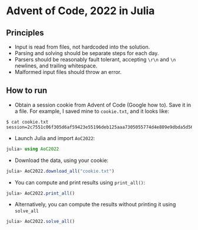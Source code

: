 # Advent of Code, 2022 in Julia

## Principles
* Input is read from files, not hardcoded into the solution.
* Parsing and solving should be separate steps for each day.
* Parsers should be reasonably fault tolerant, accepting `\r\n` and `\n` newlines,
  and trailing whitespace.
* Malformed input files should throw an error.

## How to run
* Obtain a session cookie from Advent of Code (Google how to). Save it in a file.
  For example, I saved mine to `cookie.txt`, and it looks like:

```
$ cat cookie.txt
session=2c7551c06f305d6af59423e55196deb125aaa7305055774d4e809e9dbda5d5618ab5de63fa8d3a73bbc522092d55307a944231b49a3658bc31720af6c1ff1654
```

* Launch Julia and import `AoC2022`:
```julia
julia> using AoC2022
```

* Download the data, using your cookie:
```julia
julia> AoC2022.download_all("cookie.txt")
```

* You can compute and print results using `print_all()`:
```julia
julia> AoC2022.print_all()
```

* Alternatively, you can compute the results without printing it using `solve_all`
```julia
julia> AoC2022.solve_all()
```
